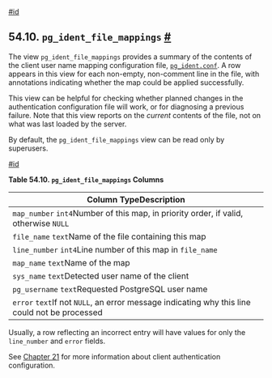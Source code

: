 [#id](#VIEW-PG-IDENT-FILE-MAPPINGS)

## 54.10. `pg_ident_file_mappings` [#](#VIEW-PG-IDENT-FILE-MAPPINGS)

The view `pg_ident_file_mappings` provides a summary of the contents of the client user name mapping configuration file, [`pg_ident.conf`](auth-username-maps). A row appears in this view for each non-empty, non-comment line in the file, with annotations indicating whether the map could be applied successfully.

This view can be helpful for checking whether planned changes in the authentication configuration file will work, or for diagnosing a previous failure. Note that this view reports on the _current_ contents of the file, not on what was last loaded by the server.

By default, the `pg_ident_file_mappings` view can be read only by superusers.

[#id](#id-1.10.5.14.6)

**Table 54.10. `pg_ident_file_mappings` Columns**

| Column TypeDescription                                                                        |
| --------------------------------------------------------------------------------------------- |
| `map_number` `int4`Number of this map, in priority order, if valid, otherwise `NULL`          |
| `file_name` `text`Name of the file containing this map                                        |
| `line_number` `int4`Line number of this map in `file_name`                                    |
| `map_name` `text`Name of the map                                                              |
| `sys_name` `text`Detected user name of the client                                             |
| `pg_username` `text`Requested PostgreSQL user name                                            |
| `error` `text`If not `NULL`, an error message indicating why this line could not be processed |

Usually, a row reflecting an incorrect entry will have values for only the `line_number` and `error` fields.

See [Chapter 21](client-authentication) for more information about client authentication configuration.
